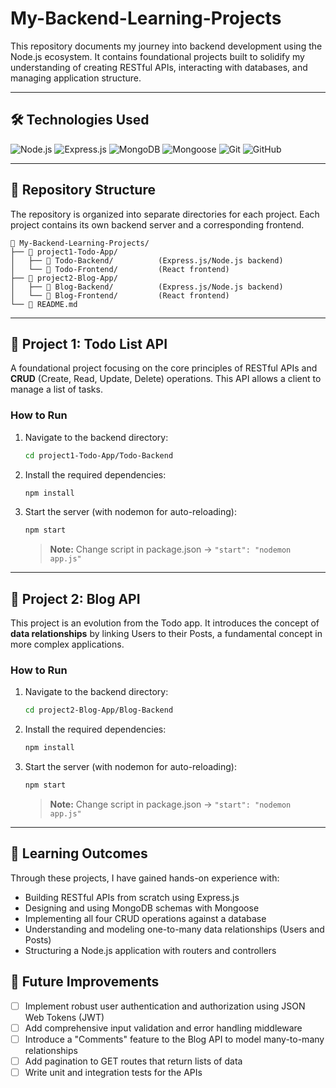 # My-Backend-Learning-Projects

This repository documents my journey into backend development using the Node.js ecosystem. It contains foundational projects built to solidify my understanding of creating RESTful APIs, interacting with databases, and managing application structure.

---

## 🛠️ Technologies Used

![Node.js](https://img.shields.io/badge/Node.js-339933?style=for-the-badge&logo=nodedotjs&logoColor=white)
![Express.js](https://img.shields.io/badge/Express.js-000000?style=for-the-badge&logo=express&logoColor=white)
![MongoDB](https://img.shields.io/badge/MongoDB-47A248?style=for-the-badge&logo=mongodb&logoColor=white)
![Mongoose](https://img.shields.io/badge/Mongoose-880000?style=for-the-badge&logo=mongoose&logoColor=white)
![Git](https://img.shields.io/badge/Git-F05032?style=for-the-badge&logo=git&logoColor=white)
![GitHub](https://img.shields.io/badge/GitHub-181717?style=for-the-badge&logo=github&logoColor=white)

---

## 📂 Repository Structure

The repository is organized into separate directories for each project. Each project contains its own backend server and a corresponding frontend.

```
📁 My-Backend-Learning-Projects/
├── 📁 project1-Todo-App/
│   ├── 📁 Todo-Backend/          (Express.js/Node.js backend)
│   └── 📁 Todo-Frontend/         (React frontend)
├── 📁 project2-Blog-App/
│   ├── 📁 Blog-Backend/          (Express.js/Node.js backend)
│   └── 📁 Blog-Frontend/         (React frontend)
└── 📄 README.md
```

---

## 📝 Project 1: Todo List API

A foundational project focusing on the core principles of RESTful APIs and **CRUD** (Create, Read, Update, Delete) operations. This API allows a client to manage a list of tasks.

### How to Run

1. Navigate to the backend directory:
   ```sh
   cd project1-Todo-App/Todo-Backend
   ```

2. Install the required dependencies:
   ```sh
   npm install
   ```

3. Start the server (with nodemon for auto-reloading):
   ```sh
   npm start
   ```
   > **Note:** Change script in package.json → `"start": "nodemon app.js"`

---

## 📖 Project 2: Blog API

This project is an evolution from the Todo app. It introduces the concept of **data relationships** by linking Users to their Posts, a fundamental concept in more complex applications.

### How to Run

1. Navigate to the backend directory:
   ```sh
   cd project2-Blog-App/Blog-Backend
   ```

2. Install the required dependencies:
   ```sh
   npm install
   ```

3. Start the server (with nodemon for auto-reloading):
   ```sh
   npm start
   ```
   > **Note:** Change script in package.json → `"start": "nodemon app.js"`

---

## 🎯 Learning Outcomes

Through these projects, I have gained hands-on experience with:

- Building RESTful APIs from scratch using Express.js
- Designing and using MongoDB schemas with Mongoose
- Implementing all four CRUD operations against a database
- Understanding and modeling one-to-many data relationships (Users and Posts)
- Structuring a Node.js application with routers and controllers

## 🌱 Future Improvements

- [ ] Implement robust user authentication and authorization using JSON Web Tokens (JWT)
- [ ] Add comprehensive input validation and error handling middleware
- [ ] Introduce a "Comments" feature to the Blog API to model many-to-many relationships
- [ ] Add pagination to GET routes that return lists of data
- [ ] Write unit and integration tests for the APIs
